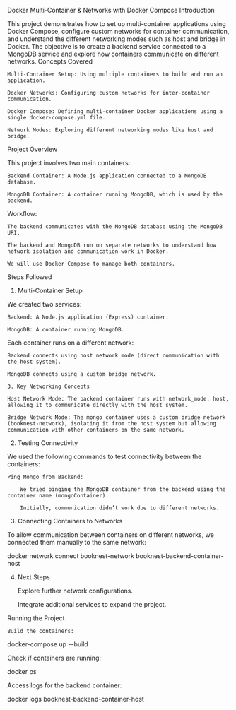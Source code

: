 Docker Multi-Container & Networks with Docker Compose
Introduction

This project demonstrates how to set up multi-container applications using Docker Compose, configure custom networks for container communication, and understand the different networking modes such as host and bridge in Docker. The objective is to create a backend service connected to a MongoDB service and explore how containers communicate on different networks.
Concepts Covered

    Multi-Container Setup: Using multiple containers to build and run an application.

    Docker Networks: Configuring custom networks for inter-container communication.

    Docker Compose: Defining multi-container Docker applications using a single docker-compose.yml file.

    Network Modes: Exploring different networking modes like host and bridge.

Project Overview

This project involves two main containers:

    Backend Container: A Node.js application connected to a MongoDB database.

    MongoDB Container: A container running MongoDB, which is used by the backend.

Workflow:

    The backend communicates with the MongoDB database using the MongoDB URI.

    The backend and MongoDB run on separate networks to understand how network isolation and communication work in Docker.

    We will use Docker Compose to manage both containers.

Steps Followed
1. Multi-Container Setup

We created two services:

    Backend: A Node.js application (Express) container.

    MongoDB: A container running MongoDB.

Each container runs on a different network:

    Backend connects using host network mode (direct communication with the host system).

    MongoDB connects using a custom bridge network.

    3. Key Networking Concepts

    Host Network Mode: The backend container runs with network_mode: host, allowing it to communicate directly with the host system.

    Bridge Network Mode: The mongo container uses a custom bridge network (booknest-network), isolating it from the host system but allowing communication with other containers on the same network.

2. Testing Connectivity

We used the following commands to test connectivity between the containers:

    Ping Mongo from Backend:

        We tried pinging the MongoDB container from the backend using the container name (mongoContainer).

        Initially, communication didn’t work due to different networks.

3. Connecting Containers to Networks

To allow communication between containers on different networks, we connected them manually to the same network:

docker network connect booknest-network booknest-backend-container-host

4. Next Steps

    Explore further network configurations.

    Integrate additional services to expand the project.

Running the Project

    Build the containers:

docker-compose up --build

Check if containers are running:

docker ps

Access logs for the backend container:

docker logs booknest-backend-container-host
